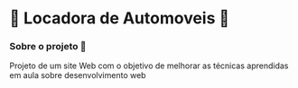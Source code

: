 # 🚙 Locadora de Automoveis 🚗
<h3>
Sobre o projeto 🚥
</h3>
Projeto de um site Web com o objetivo de melhorar as técnicas aprendidas em aula sobre desenvolvimento web
